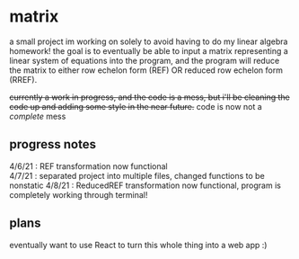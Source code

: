 # matrix

a small project im working on solely to avoid having to do my linear algebra homework! the goal is to eventually be able to input a matrix representing a linear system of equations into the program, and the program will reduce the matrix to either row echelon form (REF) OR reduced row echelon form (RREF).

~~currently a work in progress, and the code is a mess, but i'll be cleaning the code up and adding some style in the near future.~~
code is now not a *complete* mess

## progress notes
4/6/21 : REF transformation now functional  
4/7/21 : separated project into multiple files, changed functions to be nonstatic
4/8/21 : ReducedREF transformation now functional, program is completely working through terminal!

## plans
eventually want to use React to turn this whole thing into a web app :)
